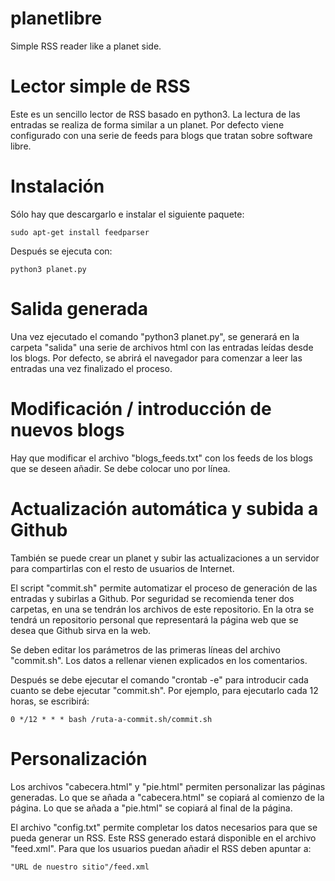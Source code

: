 # planetlibre
Simple RSS reader like a planet side.

# Lector simple de RSS

Este es un sencillo lector de RSS basado en python3. La lectura de las entradas se realiza de forma similar a un planet. Por defecto viene configurado con una serie de feeds para blogs que tratan sobre software libre.

# Instalación

Sólo hay que descargarlo e instalar el siguiente paquete:

    sudo apt-get install feedparser

Después se ejecuta con:

    python3 planet.py

# Salida generada

Una vez ejecutado el comando "python3 planet.py", se generará en la carpeta "salida" una serie de archivos html con las entradas leídas desde los blogs. Por defecto, se abrirá el navegador para comenzar a leer las entradas una vez finalizado el proceso.

# Modificación / introducción de nuevos blogs

Hay que modificar el archivo "blogs_feeds.txt" con los feeds de los blogs que se deseen añadir. Se debe colocar uno por línea.

# Actualización automática y subida a Github

También se puede crear un planet y subir las actualizaciones a un servidor para compartirlas con el resto de usuarios de Internet.

El script "commit.sh" permite automatizar el proceso de generación de las entradas y subirlas a Github. Por seguridad se recomienda tener dos carpetas, en una se tendrán los archivos de este repositorio. En la otra se tendrá un repositorio personal que representará la página web que se desea que Github sirva en la web.

Se deben editar los parámetros de las primeras líneas del archivo "commit.sh". Los datos a rellenar vienen explicados en los comentarios.

Después se debe ejecutar el comando "crontab -e" para introducir cada cuanto se debe ejecutar "commit.sh". Por ejemplo, para ejecutarlo cada 12 horas, se escribirá:

    0 */12 * * * bash /ruta-a-commit.sh/commit.sh

# Personalización

Los archivos "cabecera.html" y "pie.html" permiten personalizar las páginas generadas. Lo que se añada a "cabecera.html" se copiará al comienzo de la página. Lo que se añada a "pie.html" se copiará al final de la página.

El archivo "config.txt" permite completar los datos necesarios para que se pueda generar un RSS. Este RSS generado estará disponible en el archivo "feed.xml". Para que los usuarios puedan añadir el RSS deben apuntar a:

    "URL de nuestro sitio"/feed.xml